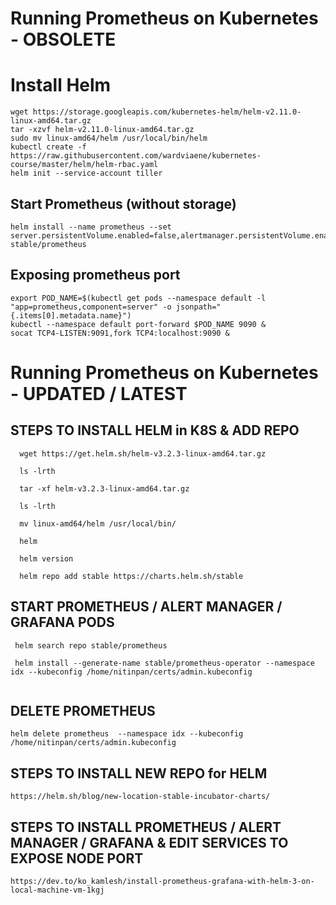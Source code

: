 # Running Prometheus on Kubernetes - OBSOLETE

# Install Helm
```
wget https://storage.googleapis.com/kubernetes-helm/helm-v2.11.0-linux-amd64.tar.gz
tar -xzvf helm-v2.11.0-linux-amd64.tar.gz
sudo mv linux-amd64/helm /usr/local/bin/helm
kubectl create -f https://raw.githubusercontent.com/wardviaene/kubernetes-course/master/helm/helm-rbac.yaml
helm init --service-account tiller 
```
## Start Prometheus (without storage)
```
helm install --name prometheus --set server.persistentVolume.enabled=false,alertmanager.persistentVolume.enabled=false stable/prometheus
```

## Exposing prometheus port
```
export POD_NAME=$(kubectl get pods --namespace default -l "app=prometheus,component=server" -o jsonpath="{.items[0].metadata.name}")
kubectl --namespace default port-forward $POD_NAME 9090 &
socat TCP4-LISTEN:9091,fork TCP4:localhost:9090 &
```



# Running Prometheus on Kubernetes - UPDATED / LATEST

## STEPS TO INSTALL HELM in K8S & ADD REPO 
```
  wget https://get.helm.sh/helm-v3.2.3-linux-amd64.tar.gz
  
  ls -lrth
  
  tar -xf helm-v3.2.3-linux-amd64.tar.gz
  
  ls -lrth
  
  mv linux-amd64/helm /usr/local/bin/
  
  helm
  
  helm version
  
  helm repo add stable https://charts.helm.sh/stable
```  
 
  
## START PROMETHEUS / ALERT MANAGER / GRAFANA PODS
```
 helm search repo stable/prometheus
 
 helm install --generate-name stable/prometheus-operator --namespace idx --kubeconfig /home/nitinpan/certs/admin.kubeconfig
 
``` 
 
 
 ## DELETE PROMETHEUS
 
 ```
 helm delete prometheus  --namespace idx --kubeconfig /home/nitinpan/certs/admin.kubeconfig
```



## STEPS TO INSTALL NEW REPO for HELM 
```
https://helm.sh/blog/new-location-stable-incubator-charts/
```


## STEPS TO INSTALL PROMETHEUS / ALERT MANAGER / GRAFANA & EDIT SERVICES TO EXPOSE NODE PORT
```
https://dev.to/ko_kamlesh/install-prometheus-grafana-with-helm-3-on-local-machine-vm-1kgj 
```


